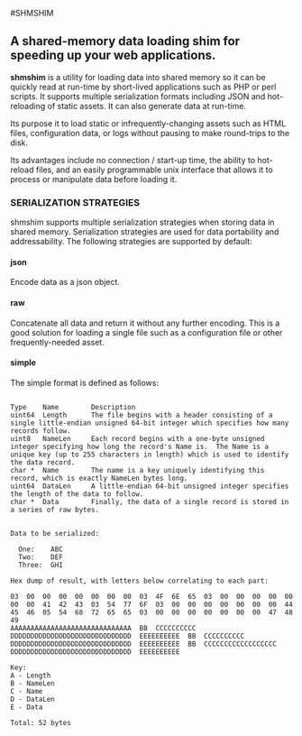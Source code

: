 #SHMSHIM

## A shared-memory data loading shim for speeding up your web applications.

**shmshim** is a utility for loading data into shared memory so it can be quickly read at run-time by short-lived applications such as PHP or perl scripts.  It supports multiple serialization formats including JSON and hot-reloading of static assets.  It can also generate data at run-time.

Its purpose it to load static or infrequently-changing assets such as HTML files, configuration data, or logs without pausing to make round-trips to the disk.

Its advantages include no connection / start-up time, the ability to hot-reload files, and an easily programmable unix interface that allows it to process or manipulate data before loading it.


### SERIALIZATION STRATEGIES

shmshim supports multiple serialization strategies when storing data in shared memory.  Serialization strategies are used for data portability and addressability.  The following strategies are supported by default:

#### json
Encode data as a json object.

#### raw
Concatenate all data and return it without any further encoding.  This is a good solution for loading a single file such as a configuration file or other frequently-needed asset.

#### simple
The simple format is defined as follows:

```text

Type    Name        Description
uint64  Length      The file begins with a header consisting of a single little-endian unsigned 64-bit integer which specifies how many records follow.
uint8   NameLen     Each record begins with a one-byte unsigned integer specifying how long the record's Name is.  The Name is a unique key (up to 255 characters in length) which is used to identify the data record.
char *  Name        The name is a key uniquely identifying this record, which is exactly NameLen bytes long.
uint64  DataLen     A little-endian 64-bit unsigned integer specifies the length of the data to follow.
char *  Data        Finally, the data of a single record is stored in a series of raw bytes.


Data to be serialized:

  One:    ABC
  Two:    DEF
  Three:  GHI

Hex dump of result, with letters below correlating to each part:

03  00  00  00  00  00  00  00  03  4F  6E  65  03  00  00  00  00  00  00  00  41  42  43  03  54  77  6F  03  00  00  00  00  00  00  00  44  45  46  05  54  68  72  65  65  03  00  00  00  00  00  00  00  47  48  49
AAAAAAAAAAAAAAAAAAAAAAAAAAAAAA  BB  CCCCCCCCCC  DDDDDDDDDDDDDDDDDDDDDDDDDDDDDD  EEEEEEEEEE  BB  CCCCCCCCCC  DDDDDDDDDDDDDDDDDDDDDDDDDDDDDD  EEEEEEEEEE  BB  CCCCCCCCCCCCCCCCCC  DDDDDDDDDDDDDDDDDDDDDDDDDDDDDD  EEEEEEEEEE

Key:
A - Length
B - NameLen
C - Name
D - DataLen
E - Data

Total: 52 bytes

```
